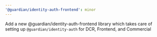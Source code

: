 ```yaml
---
'@guardian/identity-auth-frontend': minor
---
```


Add a new @guardian/identity-auth-frontend library which takes care of setting up `@guardian/identity-auth` for DCR, Frontend, and Commercial
